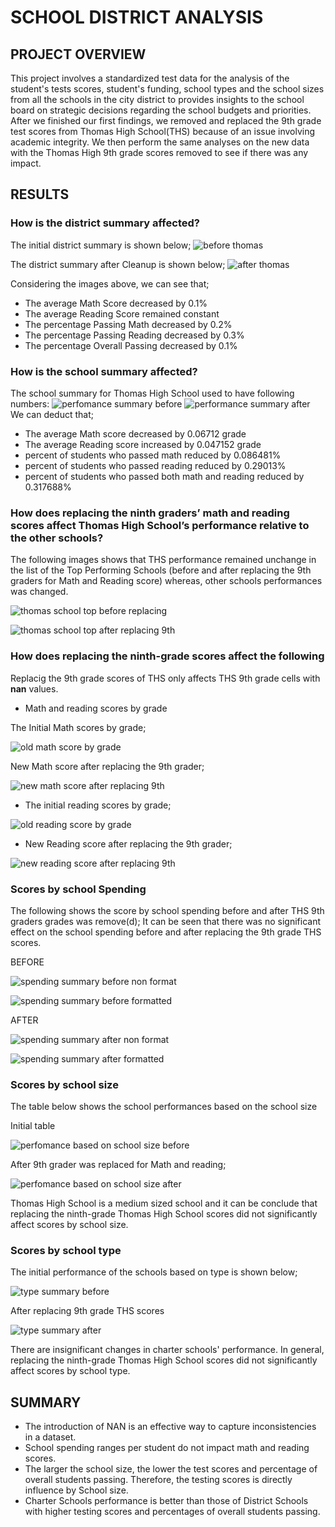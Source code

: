 # SCHOOL DISTRICT ANALYSIS

## PROJECT OVERVIEW
This project involves a standardized test data for the analysis of the student's tests scores, student's funding, school types and the school sizes from all the schools in the city district to provides insights to the school board on strategic decisions regarding the school budgets and priorities. 
After we finished our first findings, we removed and replaced the 9th grade test scores from Thomas High School(THS) because of an issue involving academic integrity. We then perform the same analyses on the new data with the Thomas High 9th grade scores removed to see if there was any impact. 

## RESULTS
###  How is the district summary affected?
The initial district summary is shown below;
![before thomas](https://user-images.githubusercontent.com/109990578/188480215-aaf29d72-648b-4247-bed3-b6c276d1ee44.png)

The district summary after Cleanup is shown below;
![after thomas](https://user-images.githubusercontent.com/109990578/188480453-132b8281-83ad-43f6-a9f2-80d1aa6d987d.png)

Considering the images above, we can see that;
  - The average Math Score decreased by 0.1%
  - The average Reading Score remained constant
  - The percentage Passing Math decreased by 0.2%
  - The percentage Passing Reading decreased by 0.3%
  - The percentage Overall Passing decreased by 0.1%

###  How is the school summary affected?
The school summary for Thomas High School used to have following numbers:
![perfomance summary before](https://user-images.githubusercontent.com/109990578/188516895-16519daa-6f86-42ca-980f-3acfd28d004b.png)
![performance summary after](https://user-images.githubusercontent.com/109990578/188516898-3b1b021e-bfcc-43b9-8a3e-9ad93e0b445e.png)
We can deduct that;
  - The average Math score decreased by 0.06712 grade
  - The average Reading score increased by 0.047152 grade
  - percent of students who passed math reduced by 0.086481%
  - percent of students who passed reading reduced by 0.29013%
  - percent of students who passed both math and reading reduced by 0.317688%


###  How does replacing the ninth graders’ math and reading scores affect Thomas High School’s performance relative to the other schools?
The following images shows that THS performance remained unchange in the list of the Top Performing Schools (before and after replacing the 9th graders for Math and Reading score) whereas, other schools performances was changed.

![thomas school top before replacing](https://user-images.githubusercontent.com/109990578/188517388-b347653b-e6f1-4c6b-9464-02c82c824494.png)

![thomas school top after replacing 9th](https://user-images.githubusercontent.com/109990578/188517400-8d5c3ea7-2ada-45fd-9740-fdf97aea0e65.png)

###  How does replacing the ninth-grade scores affect the following
Replacig the 9th grade scores of THS only affects THS 9th grade cells with **nan** values.
- Math and reading scores by grade
  
 The Initial Math scores by grade;

![old math score by grade](https://user-images.githubusercontent.com/109990578/188517720-0e4df0ff-5086-4bc1-8d12-bd6fa90d2f27.png)

New Math score after replacing the 9th grader;
    
![new math score after replacing 9th](https://user-images.githubusercontent.com/109990578/188517789-ea1e75de-1e0e-45ec-a3fa-778ae13ec8a2.png)

- The initial reading scores by grade;
  
![old reading score by grade](https://user-images.githubusercontent.com/109990578/188517890-7e729f5f-09fb-4b9b-bcf4-fac4e17be123.png)

- New Reading score after replacing the 9th grader;

![new reading score after replacing 9th](https://user-images.githubusercontent.com/109990578/188517920-00a4b1e9-492d-4899-89e0-9a51ef6f4cf0.png)

### Scores by school Spending
The following shows the score by school spending before and after THS 9th graders grades was remove(d); 
It can be seen that there was no significant effect on the school spending before and after replacing the 9th grade THS scores.


BEFORE

![spending summary before non format](https://user-images.githubusercontent.com/109990578/188518617-8e39afe1-6b15-42c0-9185-dc4844a5d90b.png)

![spending summary before formatted](https://user-images.githubusercontent.com/109990578/188518633-613a5e89-f6cc-4d07-8585-38dc0fa8477a.png)

AFTER

![spending summary after non format](https://user-images.githubusercontent.com/109990578/188518646-5778d752-9ad6-4fb7-a12d-2208e42dce4a.png)

![spending summary after formatted](https://user-images.githubusercontent.com/109990578/188518649-61aba864-0207-4371-828b-8e8ca3ab58b7.png)

### Scores by school size
The table below shows the school performances based on the school size

Initial table

![perfomance based on school size  before](https://user-images.githubusercontent.com/109990578/188531587-a6730116-232c-42a7-a16f-4a4411cb65a6.png)

After 9th grader was replaced for Math and reading;

![perfomance based on school size after](https://user-images.githubusercontent.com/109990578/188531610-ba6c93f7-40a4-479a-b4dc-648e15cca229.png)

Thomas High School is a medium sized school and it can be conclude that replacing the ninth-grade Thomas High School scores did not significantly affect scores by school size. 

### Scores by school type
 The initial performance of the schools based on type is shown below;
 
  ![type summary before](https://user-images.githubusercontent.com/109990578/188533317-0708dd58-112c-4d96-8e24-e5e9ca7f95f5.png)

After replacing 9th grade THS scores

![type summary after](https://user-images.githubusercontent.com/109990578/188533358-672573f8-a656-4ba6-b234-0408de5d596d.png)

 There are insignificant changes in charter schools' performance. In general, replacing the ninth-grade Thomas High School scores did not significantly affect scores by school type.
  
## SUMMARY

- The introduction of NAN is an effective way to capture inconsistencies in a dataset.
- School spending ranges per student do not impact math and reading scores.
- The larger the school size, the lower the test scores and percentage of overall students passing. Therefore, the testing scores is directly influence by School size. 
- Charter Schools performance is better than those of District Schools with higher testing scores and percentages of overall students passing.
